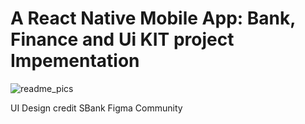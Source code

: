 # A React Native Mobile App:  Bank, Finance and Ui KIT project Impementation






![readme_pics](https://user-images.githubusercontent.com/38397394/208234023-f1d30fba-1423-409a-ab42-90435ed81b2a.png)


UI Design credit SBank Figma Community
